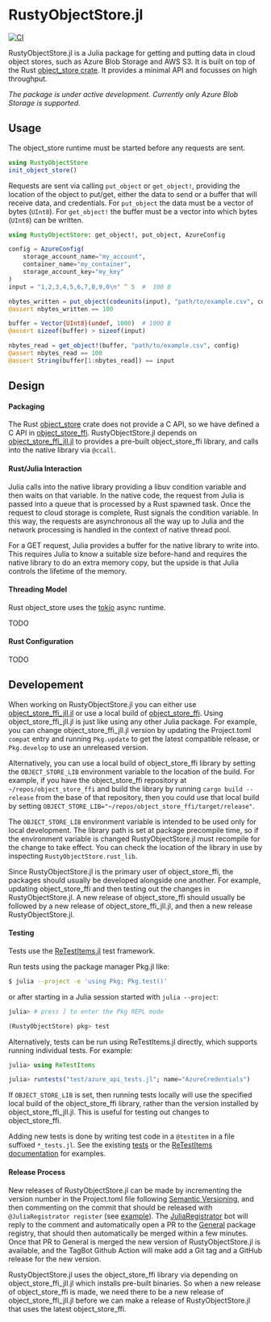 # RustyObjectStore.jl

[![CI](https://github.com/RelationalAI/RustyObjectStore.jl/actions/workflows/CI.yml/badge.svg)](https://github.com/RelationalAI/RustyObjectStore.jl/actions/workflows/CI.yml)

RustyObjectStore.jl is a Julia package for getting and putting data in cloud object stores, such as Azure Blob Storage and AWS S3.
It is built on top of the Rust [object_store crate](https://docs.rs/object_store/).
It provides a minimal API and focusses on high throughput.

_The package is under active development. Currently only Azure Blob Storage is supported._

## Usage

The object_store runtime must be started before any requests are sent.

```julia
using RustyObjectStore
init_object_store()
```

Requests are sent via calling `put_object` or `get_object!`, providing the location of the object to put/get, either the data to send or a buffer that will receive data, and credentials.
For `put_object` the data must be a vector of bytes (`UInt8`).
For `get_object!` the buffer must be a vector into which bytes (`UInt8`) can be written.
```julia
using RustyObjectStore: get_object!, put_object, AzureConfig

config = AzureConfig(
    storage_account_name="my_account",
    container_name="my_container",
    storage_account_key="my_key"
)
input = "1,2,3,4,5,6,7,8,9,0\n" ^ 5  #  100 B

nbytes_written = put_object(codeunits(input), "path/to/example.csv", config)
@assert nbytes_written == 100

buffer = Vector{UInt8}(undef, 1000)  # 1000 B
@assert sizeof(buffer) > sizeof(input)

nbytes_read = get_object!(buffer, "path/to/example.csv", config)
@assert nbytes_read == 100
@assert String(buffer[1:nbytes_read]) == input
```

## Design

#### Packaging

The Rust [object_store](https://github.com/apache/arrow-rs/tree/master/object_store) crate does not provide a C API, so we have defined a C API in [object_store_ffi](https://github.com/relationalAI/object_store_ffi).
RustyObjectStore.jl depends on [object_store_ffi_jll.jl](https://github.com/JuliaBinaryWrappers/object_store_ffi_jll.jl) to provides a pre-built object_store_ffi library, and calls into the native library via `@ccall`.

#### Rust/Julia Interaction

Julia calls into the native library providing a libuv condition variable and then waits on that variable.
In the native code, the request from Julia is passed into a queue that is processed by a Rust spawned task.
Once the request to cloud storage is complete, Rust signals the condition variable.
In this way, the requests are asynchronous all the way up to Julia and the network processing is handled in the context of native thread pool.

For a GET request, Julia provides a buffer for the native library to write into.
This requires Julia to know a suitable size before-hand and requires the native library to do an extra memory copy, but the upside is that Julia controls the lifetime of the memory.

#### Threading Model

Rust object_store uses the [tokio](https://docs.rs/tokio) async runtime.

TODO

#### Rust Configuration

TODO

## Developement

When working on RustyObjectStore.jl you can either use [object_store_ffi_jll.jl](https://github.com/JuliaBinaryWrappers/object_store_ffi_jll.jl) or use a local build of [object_store_ffi](https://github.com/relationalAI/object_store_ffi).
Using object_store_ffi_jll.jl is just like using any other Julia package.
For example, you can change object_store_ffi_jll.jl version by updating the Project.toml `compat` entry and running `Pkg.update` to get the latest compatible release,
or `Pkg.develop` to use an unreleased version.

Alternatively, you can use a local build of object_store_ffi library by setting the `OBJECT_STORE_LIB` environment variable to the location of the build.
For example, if you have the object_store_ffi repository at `~/repos/object_store_ffi` and build the library by running `cargo build --release` from the base of that repository,
then you could use that local build by setting `OBJECT_STORE_LIB="~/repos/object_store_ffi/target/release"`.

The `OBJECT_STORE_LIB` environment variable is intended to be used only for local development.
The library path is set at package precompile time, so if the environment variable is changed RustyObjectStore.jl must recompile for the change to take effect.
You can check the location of the library in use by inspecting `RustyObjectStore.rust_lib`.

Since RustyObjectStore.jl is the primary user of object_store_ffi, the packages should usually be developed alongside one another.
For example, updating object_store_ffi and then testing out the changes in RustyObjectStore.jl.
A new release of object_store_ffi should usually be followed by a new release of object_store_ffi_jll.jl, and then a new release RustyObjectStore.jl.

#### Testing

Tests use the [ReTestItems.jl](https://github.com/JuliaTesting/ReTestItems.jl) test framework.

Run tests using the package manager Pkg.jl like:
```sh
$ julia --project -e 'using Pkg; Pkg.test()'
```
or after starting in a Julia session started with `julia --project`:
```julia
julia> # press ] to enter the Pkg REPL mode

(RustyObjectStore) pkg> test
```
Alternatively, tests can be run using ReTestItems.jl directly, which supports running individual tests.
For example:
```julia
julia> using ReTestItems

julia> runtests("test/azure_api_tests.jl"; name="AzureCredentials")
```

If `OBJECT_STORE_LIB` is set, then running tests locally will use the specified local build of the object_store_ffi library, rather than the version installed by object_store_ffi_jll.jl.
This is useful for testing out changes to object_store_ffi.

Adding new tests is done by writing test code in a `@testitem` in a file suffixed `*_tests.jl`.
See the existing [tests](./test) or the [ReTestItems documentation](https://github.com/JuliaTesting/ReTestItems.jl/#writing-tests) for examples.

#### Release Process

New releases of RustyObjectStore.jl can be made by incrementing the version number in the Project.toml file following [Semantic Versioning](semver.org),
and then commenting on the commit that should be released with `@JuliaRegistrator register`
(see [example](https://github.com/RelationalAI/RustyObjectStore.jl/commit/1b1ba5a198e76afe37f75a1d07e701deb818869c#comments)).
The [JuliaRegistrator](https://github.com/JuliaRegistries/Registrator.jl) bot will reply to the comment and automatically open a PR to the [General](https://github.com/JuliaRegistries/General/) package registry, that should then automatically be merged within a few minutes.
Once that PR to General is merged the new version of RustyObjectStore.jl is available, and the TagBot Github Action will make add a Git tag and a GitHub release for the new version.

RustyObjectStore.jl uses the object_store_ffi library via depending on object_store_ffi_jll.jl which installs pre-built binaries.
So when a new release of object_store_ffi is made, we need there to be a new release of object_store_ffi_jll.jl before we can make a release of RustyObjectStore.jl that uses the latest object_store_ffi.
